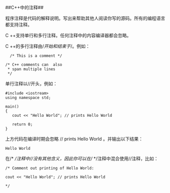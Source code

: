 ##C++中的注释##

程序注释是代码的解释说明。写出来帮助其他人阅读你写的源码。所有的编程语言都支持注释。

C ++支持单行和多行注释。任何注释中的内容编译器都会忽略。

C ++的多行注释由/*开始和结束于*/。例如：

      /* This is a comment */
    
    /* C++ comments can  also
     * span multiple lines
     */
单行注释以//开头，例如：

    #include <iostream>
    using namespace std;
    
    main()
    {
       cout << "Hello World"; // prints Hello World
    
       return 0;
    }
上方代码在编译时期会忽略  // prints Hello World 。并输出以下结果：

    Hello World
在/* */注释中//没有其他含义，因此你可以在/* */注释中混合使用//注释，比如：

    /* Comment out printing of Hello World:
    
    cout << "Hello World"; // prints Hello World
    
    */
